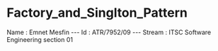 # Factory_and_Singlton_Pattern

Name : Emnet Mesfin  ---  Id : ATR/7952/09  ---  Stream : ITSC Software Engineering section 01
